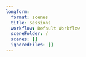 ```yaml
---
longform:
  format: scenes
  title: Sessions
  workflow: Default Workflow
  sceneFolder: /
  scenes: []
  ignoredFiles: []
---
```

